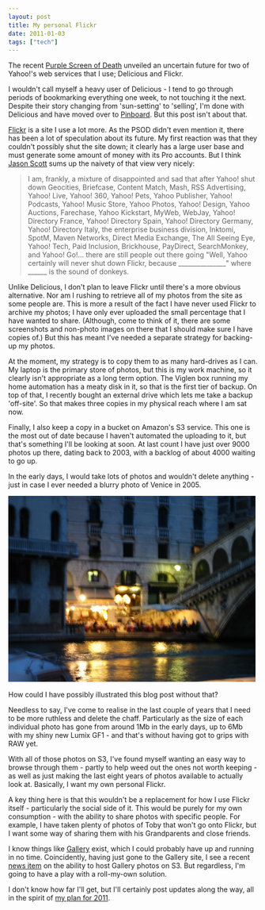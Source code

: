 ```yaml
---
layout: post
title: My personal Flickr
date: 2011-01-03
tags: ["tech"]
---
```


The recent [Purple Screen of Death](http://techcrunch.com/2010/12/16/is-yahoo-shutting-down-del-icio-us/) unveiled an uncertain future for two of Yahoo!'s web services that I use; Delicious and Flickr.

I wouldn't call myself a heavy user of Delicious - I tend to go through periods of bookmarking everything one week, to not touching it the next. Despite their story changing from 'sun-setting' to 'selling', I'm done with Delicious and have moved over to [Pinboard](http://pinboard.in/u:knolleary).  But this post isn't about that.

[Flickr](http://www.flickr.com/photos/knolleary/) is a site I use a lot more. As the PSOD didn't even mention it, there has been a lot of speculation about its future. My first reaction was that they couldn't possibly shut the site down; it clearly has a large user base and must generate some amount of money with its Pro accounts. But I think [Jason Scott](http://ascii.textfiles.com/archives/2848) sums up the naivety of that view very nicely:

> I am, frankly, a mixture of disappointed and sad that after Yahoo! shut down Geocities, Briefcase, Content Match, Mash, RSS Advertising, Yahoo! Live, Yahoo! 360, Yahoo! Pets, Yahoo Publisher, Yahoo! Podcasts, Yahoo! Music Store, Yahoo Photos, Yahoo! Design, Yahoo Auctions, Farechase, Yahoo Kickstart, MyWeb, WebJay, Yahoo! Directory France, Yahoo! Directory Spain, Yahoo! Directory Germany, Yahoo! Directory Italy, the enterprise business division, Inktomi, SpotM, Maven Networks, Direct Media Exchange, The All Seeing Eye, Yahoo! Tech, Paid Inclusion, Brickhouse, PayDirect, SearchMonkey, and Yahoo! Go!... there are still people out there going "Well, Yahoo certainly will never shut down Flickr, because _______________" where ______ is the sound of donkeys.

Unlike Delicious, I don't plan to leave Flickr until there's a more obvious alternative. Nor am I rushing to retrieve all of my photos from the site as some people are. This is more a result of the fact I have never used Flickr to archive my photos; I have only ever uploaded the small percentage that I have wanted to share. (Although, come to think of it, there are some screenshots and non-photo images on there that I should make sure I have copies of.) But this has meant I've needed a separate strategy for backing-up my photos. 

At the moment, my strategy is to copy them to as many hard-drives as I can. My laptop is the primary store of photos, but this is my work machine, so it clearly isn't appropriate as a long term option. The Viglen box running my home automation has a meaty disk in it, so that is the first tier of backup. On top of that, I recently bought an external drive which lets me take a backup 'off-site'. So that makes three copies in my physical reach where I am sat now.

Finally, I also keep a copy in a bucket on Amazon's S3 service. This one is the most out of date because I haven't automated the uploading to it, but that's something I'll be looking at soon. At last count I have just over 9000 photos up there, dating back to 2003, with a backlog of about 4000 waiting to go up.

In the early days, I would take lots of photos and wouldn't delete anything - just in case I ever needed a blurry photo of Venice in 2005.

![](/blog/content/2011/01/blurryVenice.jpg "Blurry Venice")

How could I have possibly illustrated this blog post without that?

Needless to say, I've come to realise in the last couple of years that I need to be more ruthless and delete the chaff. Particularly as the size of each individual photo has gone from around 1Mb in the early days, up to 6Mb with my shiny new Lumix GF1 - and that's without having got to grips with RAW yet.

With all of those photos on S3, I've found myself wanting an easy way to browse through them - partly to help weed out the ones not worth keeping - as well as just making the last eight years of photos available to actually look at. Basically, I want my own personal Flickr.

A key thing here is that this wouldn't be a replacement for how I use Flickr itself - particularly the social side of it. This would be purely for my own consumption - with the ability to share photos with specific people. For example, I have taken plenty of photos of Toby that won't go onto Flickr, but I want some way of sharing them with his Grandparents and close friends.

I know things like [Gallery](http://gallery.menalto.com/) exist, which I could probably have up and running in no time. Coincidently, having just gone to the Gallery site, I see a recent [news item](http://gallery.menalto.com/node/99470) on the ability to host Gallery photos on S3. But regardless, I'm going to have a play with a roll-my-own solution.

I don't know how far I'll get, but I'll certainly post updates along the way, all in the spirit of [my plan for 2011](/2010/12/31/my-plan-for-2011/).